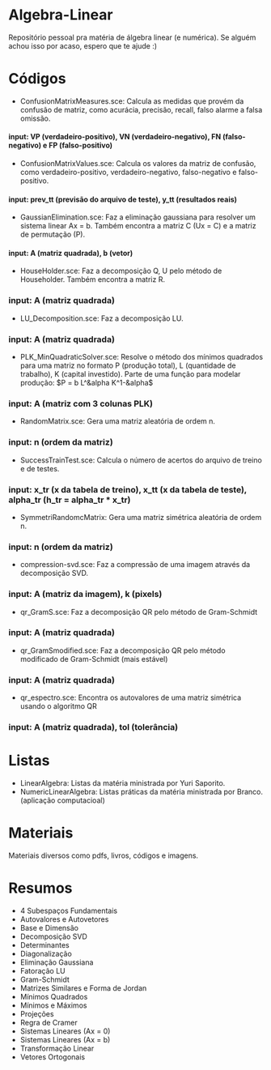 # Algebra-Linear
Repositório pessoal pra matéria de álgebra linear (e numérica).
Se alguém achou isso por acaso, espero que te ajude :)

# Códigos
- ConfusionMatrixMeasures.sce: Calcula as medidas que provém da confusão de matriz, como acurácia, precisão, recall, falso alarme a falsa omissão.
#### input: VP (verdadeiro-positivo), VN (verdadeiro-negativo), FN (falso-negativo) e FP (falso-positivo)

- ConfusionMatrixValues.sce: Calcula os valores da matriz de confusão, como verdadeiro-positivo, verdadeiro-negativo, falso-negativo e falso-positivo.
#### input: prev_tt (previsão do arquivo de teste), y_tt (resultados reais)

- GaussianElimination.sce: Faz a eliminação gaussiana para resolver um sistema linear Ax = b. Também encontra a matriz C (Ux = C) e a matriz de permutação (P).
#### input: A (matriz quadrada), b (vetor)

- HouseHolder.sce: Faz a decomposição Q, U pelo método de Householder. Também encontra a matriz R.
### input: A (matriz quadrada)

- LU_Decomposition.sce: Faz a decomposição LU.
### input: A (matriz quadrada)

- PLK_MinQuadraticSolver.sce: Resolve o método dos mínimos quadrados para uma matriz no formato P (produção total), L (quantidade de trabalho), K (capital investido).
Parte de uma função para modelar produção: $P = b L^&alpha K^1-&alpha$
### input: A (matriz com 3 colunas PLK) 

- RandomMatrix.sce: Gera uma matriz aleatória de ordem n.
### input: n (ordem da matriz)

- SuccessTrainTest.sce: Calcula o número de acertos do arquivo de treino e de testes.
### input: x_tr (x da tabela de treino), x_tt (x da tabela de teste), alpha_tr (h_tr = alpha_tr * x_tr)

- SymmetriRandomcMatrix: Gera uma matriz simétrica aleatória de ordem n.
### input: n (ordem da matriz)

- compression-svd.sce: Faz a compressão de uma imagem através da decomposição SVD.
### input: A (matriz da imagem), k (pixels)

- qr_GramS.sce: Faz a decomposição QR pelo método de Gram-Schmidt
### input: A (matriz quadrada)

- qr_GramSmodified.sce: Faz a decomposição QR pelo método modificado de Gram-Schmidt (mais estável)
### input: A (matriz quadrada)

- qr_espectro.sce: Encontra os autovalores de uma matriz simétrica usando o algoritmo QR
### input: A (matriz quadrada), tol (tolerância)

# Listas

- LinearAlgebra: Listas da matéria ministrada por Yuri Saporito.
- NumericLinearAlgebra: Listas práticas da matéria ministrada por Branco. (aplicação computacioal)

# Materiais

Materiais diversos como pdfs, livros, códigos e imagens.

# Resumos

- 4 Subespaços Fundamentais
- Autovalores e Autovetores
- Base e Dimensão
- Decomposição SVD
- Determinantes
- Diagonalização
- Eliminação Gaussiana
- Fatoração LU
- Gram-Schmidt
- Matrizes Similares e Forma de Jordan
- Mínimos Quadrados
- Mínimos e Máximos
- Projeções
- Regra de Cramer
- Sistemas Lineares (Ax = 0)
- Sistemas Lineares (Ax = b)
- Transformação Linear 
- Vetores Ortogonais
